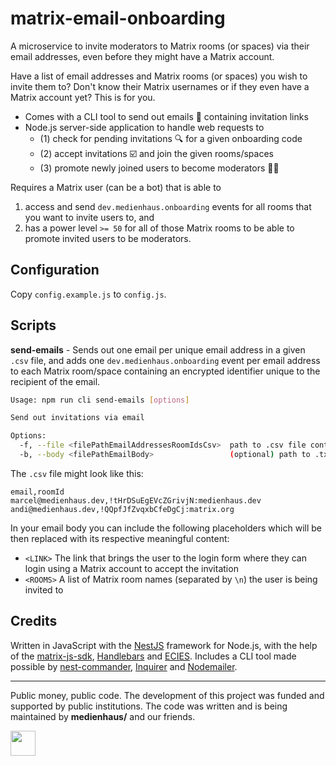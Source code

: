 # matrix-email-onboarding

A microservice to invite moderators to Matrix rooms (or spaces) via their email addresses, even before they might have a Matrix account.

Have a list of email addresses and Matrix rooms (or spaces) you wish to invite them to? Don't know their Matrix usernames or if they even have a Matrix account yet? This is for you.

- Comes with a CLI tool to send out emails 📨 containing invitation links
- Node.js server-side application to handle web requests to
    - (1) check for pending invitations 🔍 for a given onboarding code
    - (2) accept invitations ☑️ and join the given rooms/spaces
    - (3) promote newly joined users to become moderators 🧑‍⚖️

Requires a Matrix user (can be a bot) that is able to
1. access and send `dev.medienhaus.onboarding` events for all rooms that you want to invite users to, and
2. has a power level `>= 50` for all of those Matrix rooms to be able to promote invited users to be moderators.

## Configuration

Copy `config.example.js` to `config.js`.


## Scripts

**send-emails** - Sends out one email per unique email address in a given `.csv` file, and adds one `dev.medienhaus.onboarding` event per email address to each Matrix room/space containing an encrypted identifier unique to the recipient of the email.

```bash
Usage: npm run cli send-emails [options]

Send out invitations via email

Options:
  -f, --file <filePathEmailAddressesRoomIdsCsv>  path to .csv file containing email addresses and room IDs
  -b, --body <filePathEmailBody>                 (optional) path to .txt file containing the email body
```

The `.csv` file might look like this:
```csv
email,roomId
marcel@medienhaus.dev,!tHrDSuEgEVcZGrivjN:medienhaus.dev
andi@medienhaus.dev,!QQpfJfZvqxbCfeDgCj:matrix.org
```

In your email body you can include the following placeholders which will be then replaced with its respective meaningful content:

- `<LINK>` The link that brings the user to the login form where they can login using a Matrix account to accept the invitation
- `<ROOMS>` A list of Matrix room names (separated by `\n`) the user is being invited to

## Credits

Written in JavaScript with the [NestJS](https://github.com/nestjs/nest) framework for Node.js, with the help of the [matrix-js-sdk](https://github.com/matrix-org/matrix-js-sdk), [Handlebars](https://github.com/handlebars-lang/handlebars.js) and [ECIES](https://github.com/ecies/js). Includes a CLI tool made possible by [nest-commander](https://github.com/jmcdo29/nest-commander), [Inquirer](https://github.com/SBoudrias/Inquirer.js) and [Nodemailer](https://github.com/nodemailer/nodemailer).

---

Public money, public code. The development of this project was funded and supported by public institutions. The code was written and is being maintained by **medienhaus/** and our friends.

<a href="https://medienhaus.dev" target="_blank"><img src="https://medienhaus.dev/favicon.svg" width="40" /></a>